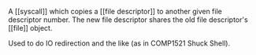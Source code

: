 A [[syscall]] which copies a [[file descriptor]] to another given file descriptor number. The new file descriptor shares the old file descriptor's [[file]] object.

Used to do IO redirection and the like (as in COMP1521 Shuck Shell).